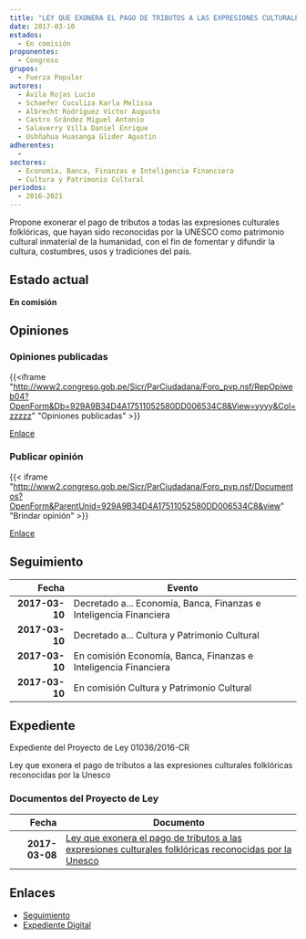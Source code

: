 ```yaml
---
title: "LEY QUE EXONERA EL PAGO DE TRIBUTOS A LAS EXPRESIONES CULTURALES FOLKLÓRICAS RECONOCIDAS POR LA UNESCO"
date: 2017-03-10
estados: 
  - En comisión
proponentes: 
  - Congreso
grupos: 
  - Fuerza Popular
autores: 
  - Ávila Rojas Lucio
  - Schaefer Cuculiza Karla Melissa
  - Albrecht Rodríguez Víctor Augusto
  - Castro Grández Miguel Antonio
  - Salaverry Villa Daniel Enrique
  - Ushñahua Huasanga Glider Agustín
adherentes: 
  - 
sectores: 
  - Economía, Banca, Finanzas e Inteligencia Financiera
  - Cultura y Patrimonio Cultural
periodos: 
  - 2016-2021
---
```


Propone exonerar el pago de tributos a todas las expresiones culturales folklóricas, que hayan sido reconocidas por la UNESCO como patrimonio cultural inmaterial de la humanidad, con el fin de fomentar y difundir la cultura, costumbres, usos y tradiciones del país.


## Estado actual

**En comisión**

## Opiniones

### Opiniones publicadas

{{<iframe "http://www2.congreso.gob.pe/Sicr/ParCiudadana/Foro_pvp.nsf/RepOpiweb04?OpenForm&Db=929A9B34D4A17511052580DD006534C8&View=yyyy&Col=zzzzz" "Opiniones publicadas" >}}

[Enlace](http://www2.congreso.gob.pe/Sicr/ParCiudadana/Foro_pvp.nsf/RepOpiweb04?OpenForm&Db=929A9B34D4A17511052580DD006534C8&View=yyyy&Col=zzzzz)
### Publicar opinión

{{< iframe "http://www2.congreso.gob.pe/Sicr/ParCiudadana/Foro_pvp.nsf/Documentos?OpenForm&ParentUnid=929A9B34D4A17511052580DD006534C8&view" "Brindar opinión" >}}

[Enlace](http://www2.congreso.gob.pe/Sicr/ParCiudadana/Foro_pvp.nsf/Documentos?OpenForm&ParentUnid=929A9B34D4A17511052580DD006534C8&view)

## Seguimiento

| Fecha | Evento |
|------:|--------|
| **2017-03-10** | Decretado a... Economía, Banca, Finanzas e Inteligencia Financiera|
| **2017-03-10** | Decretado a... Cultura y Patrimonio Cultural|
| **2017-03-10** | En comisión Economía, Banca, Finanzas e Inteligencia Financiera|
| **2017-03-10** | En comisión Cultura y Patrimonio Cultural|


## Expediente

Expediente del Proyecto de Ley 01036/2016-CR

Ley que exonera el pago de tributos a las expresiones culturales folklóricas reconocidas por la Unesco


### Documentos del Proyecto de Ley

| Fecha | Documento |
|------:|--------|
| **2017-03-08** | [Ley que exonera el pago de tributos a las expresiones culturales folklóricas reconocidas por la Unesco](http://www.leyes.congreso.gob.pe/Documentos/2016_2021/Proyectos_de_Ley_y_de_Resoluciones_Legislativas/PL0103620170308.pdf) |

## Enlaces 

- [Seguimiento](http://www2.congreso.gob.pe/Sicr/TraDocEstProc/CLProLey2016.nsf/f7fff46988ca05b1052578e100829cc7/f8f8e8822a1fa8d5052580dd0065fe1e?OpenDocument)
- [Expediente Digital](http://www2.congreso.gob.pehttp://www2.congreso.gob.pe/Sicr/TraDocEstProc/CLProLey2016.nsf/f7fff46988ca05b1052578e100829cc7/f8f8e8822a1fa8d5052580dd0065fe1e?OpenDocument&Click=05257FB7005EB655.eb71d0cf91d8294e05256cdf006b5706/$Body/0.1C6C)
